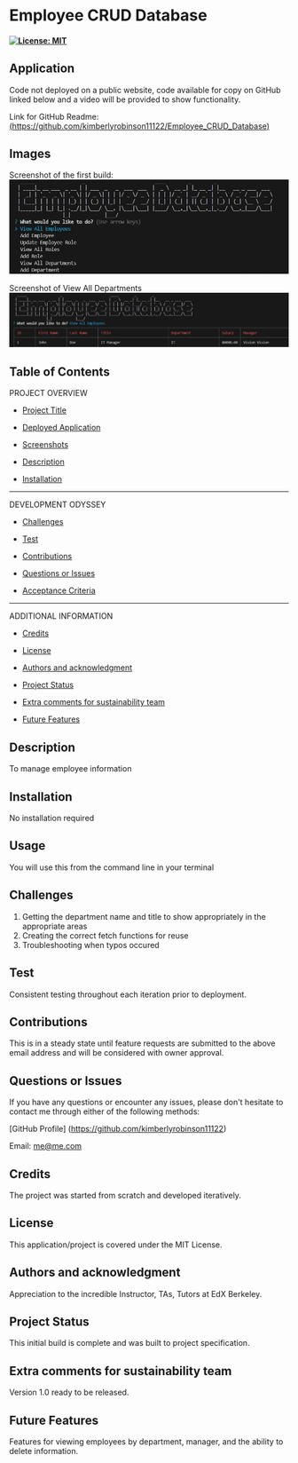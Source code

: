 # Employee CRUD Database

#### [![License: MIT](https://img.shields.io/badge/License-MIT-yellow.svg)](https://opensource.org/licenses/MIT) 

## Application
Code not deployed on a public website, code available for copy on GitHub linked below and a video will be provided to show functionality.

Link for GitHub Readme: [(https://github.com/kimberlyrobinson11122/Employee_CRUD_Database)](https://github.com/kimberlyrobinson11122/Employee_CRUD_Database/blob/main/README.md)

## Images

Screenshot of the first build:![screen shot of initial build](./assets/Employee%20DB%20First%20Release.jpg)


Screenshot of View All Departments ![screen shot of feature](./assets/Employee%20DB%20First%20Release%20-%20View%20Dept.jpg)


## Table of Contents

PROJECT OVERVIEW

- [Project Title](#project-title-top)

- [Deployed Application](#deployed-application)

- [Screenshots](#images)

- [Description](#description)

- [Installation](#installation)


---------------------

DEVELOPMENT ODYSSEY

- [Challenges](#challenges)

- [Test](#credits)

- [Contributions](#contributions)

- [Questions or Issues](#questions-issues)

- [Acceptance Criteria](#acceptance-criteria)

---------------------

ADDITIONAL INFORMATION

- [Credits](#credits)

- [License](#license)

- [Authors and acknowledgment](#authors-and-acknowledgment)

- [Project Status](#project-status)

- [Extra comments for sustainability team](#extra-comments-for-sustainability-team)

- [Future Features](#future-features)


## Description
To manage employee information


## Installation
No installation required


## Usage
You will use this from the command line in your terminal


## Challenges

1. Getting the department name and title to show appropriately in the appropriate areas
2. Creating the correct fetch functions for reuse
3. Troubleshooting when typos occured

## Test
Consistent testing throughout each iteration prior to deployment. 

## Contributions
This is in a steady state until feature requests are submitted to the above email address and will be considered with owner approval.

## Questions or Issues
If you have any questions or encounter any issues, please don't hesitate to contact me through either of the following methods:

[GitHub Profile] (https://github.com/kimberlyrobinson11122)

Email: me@me.com

## Credits
The project was started from scratch and developed iteratively.

## License
This application/project is covered under the MIT License.

## Authors and acknowledgment
Appreciation to the incredible Instructor, TAs, Tutors at EdX Berkeley.

## Project Status
This initial build is complete and was built to project specification.

## Extra comments for sustainability team
Version 1.0 ready to be released.

## Future Features
Features for viewing employees by department, manager, and the ability to delete information. 
